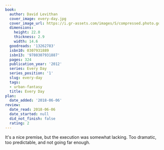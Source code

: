 ```yaml
---
book:
  author: David Levithan
  cover_image: every-day.jpg
  cover_image_url: https://i.gr-assets.com/images/S/compressed.photo.goodreads.com/books/1356993940l/13262783._SX98_.jpg
  dimensions:
    height: 22.0
    thickness: 2.9
    width: 14.6
  goodreads: '13262783'
  isbn10: 0307931889
  isbn13: '9780307931887'
  pages: 324
  publication_year: '2012'
  series: Every Day
  series_position: '1'
  slug: every-day
  tags:
  - urban-fantasy
  title: Every Day
plan:
  date_added: '2018-06-06'
review:
  date_read: 2018-06-06
  date_started: null
  did_not_finish: false
  rating: 2
---
```


It's a nice premise, but the execution was somewhat lacking. Too dramatic, too predictable, and not going far enough.
